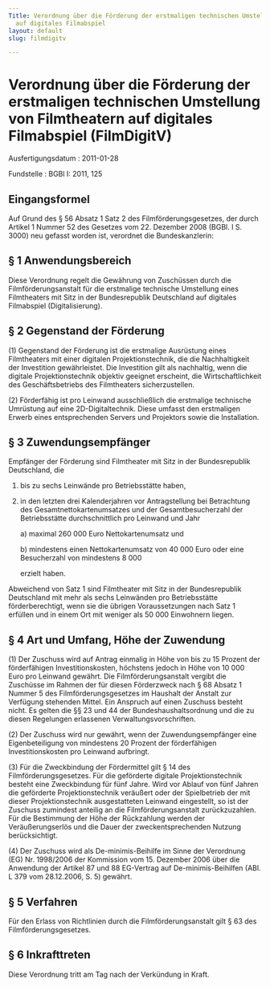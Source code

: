 ```yaml
---
Title: Verordnung über die Förderung der erstmaligen technischen Umstellung von Filmtheatern
  auf digitales Filmabspiel
layout: default
slug: filmdigitv

---
```


# Verordnung über die Förderung der erstmaligen technischen Umstellung von Filmtheatern auf digitales Filmabspiel (FilmDigitV)

Ausfertigungsdatum
:   2011-01-28

Fundstelle
:   BGBl I: 2011, 125


## Eingangsformel

Auf Grund des § 56 Absatz 1 Satz 2 des Filmförderungsgesetzes, der
durch Artikel 1 Nummer 52 des Gesetzes vom 22. Dezember 2008 (BGBl. I
S. 3000) neu gefasst worden ist, verordnet die Bundeskanzlerin:


## § 1 Anwendungsbereich

Diese Verordnung regelt die Gewährung von Zuschüssen durch die
Filmförderungsanstalt für die erstmalige technische Umstellung eines
Filmtheaters mit Sitz in der Bundesrepublik Deutschland auf digitales
Filmabspiel (Digitalisierung).


## § 2 Gegenstand der Förderung

(1) Gegenstand der Förderung ist die erstmalige Ausrüstung eines
Filmtheaters mit einer digitalen Projektionstechnik, die die
Nachhaltigkeit der Investition gewährleistet. Die Investition gilt als
nachhaltig, wenn die digitale Projektionstechnik objektiv geeignet
erscheint, die Wirtschaftlichkeit des Geschäftsbetriebs des
Filmtheaters sicherzustellen.

(2) Förderfähig ist pro Leinwand ausschließlich die erstmalige
technische Umrüstung auf eine 2D-Digitaltechnik. Diese umfasst den
erstmaligen Erwerb eines entsprechenden Servers und Projektors sowie
die Installation.


## § 3 Zuwendungsempfänger

Empfänger der Förderung sind Filmtheater mit Sitz in der
Bundesrepublik Deutschland, die

1.  bis zu sechs Leinwände pro Betriebsstätte haben,


2.  in den letzten drei Kalenderjahren vor Antragstellung bei Betrachtung
    des Gesamtnettokartenumsatzes und der Gesamtbesucherzahl der
    Betriebsstätte durchschnittlich pro Leinwand und Jahr

    a)  maximal 260 000 Euro Nettokartenumsatz und


    b)  mindestens einen Nettokartenumsatz von 40 000 Euro oder eine
        Besucherzahl von mindestens
        8 000



    erzielt haben.



Abweichend von Satz 1 sind Filmtheater mit Sitz in der Bundesrepublik
Deutschland mit mehr als sechs Leinwänden pro Betriebsstätte
förderberechtigt, wenn sie die übrigen Voraussetzungen nach Satz 1
erfüllen und in einem Ort mit weniger als 50 000 Einwohnern liegen.


## § 4 Art und Umfang, Höhe der Zuwendung

(1) Der Zuschuss wird auf Antrag einmalig in Höhe von bis zu 15
Prozent der förderfähigen Investitionskosten, höchstens jedoch in Höhe
von 10 000 Euro pro Leinwand gewährt. Die Filmförderungsanstalt
vergibt die Zuschüsse im Rahmen der für diesen Förderzweck nach § 68
Absatz 1 Nummer 5 des Filmförderungsgesetzes im Haushalt der Anstalt
zur Verfügung stehenden Mittel. Ein Anspruch auf einen Zuschuss
besteht nicht. Es gelten die §§ 23 und 44 der Bundeshaushaltsordnung
und die zu diesen Regelungen erlassenen Verwaltungsvorschriften.

(2) Der Zuschuss wird nur gewährt, wenn der Zuwendungsempfänger eine
Eigenbeteiligung von mindestens 20 Prozent der förderfähigen
Investitionskosten pro Leinwand aufbringt.

(3) Für die Zweckbindung der Fördermittel gilt § 14 des
Filmförderungsgesetzes. Für die geförderte digitale Projektionstechnik
besteht eine Zweckbindung für fünf Jahre. Wird vor Ablauf von fünf
Jahren die geförderte Projektionstechnik veräußert oder der
Spielbetrieb der mit dieser Projektionstechnik ausgestatteten Leinwand
eingestellt, so ist der Zuschuss zumindest anteilig an die
Filmförderungsanstalt zurückzuzahlen. Für die Bestimmung der Höhe der
Rückzahlung werden der Veräußerungserlös und die Dauer der
zweckentsprechenden Nutzung berücksichtigt.

(4) Der Zuschuss wird als De-minimis-Beihilfe im Sinne der Verordnung
(EG) Nr. 1998/2006 der Kommission vom 15. Dezember 2006 über die
Anwendung der Artikel 87 und 88 EG-Vertrag auf De-minimis-Beihilfen
(ABl. L 379 vom 28.12.2006, S. 5) gewährt.


## § 5 Verfahren

Für den Erlass von Richtlinien durch die Filmförderungsanstalt gilt §
63 des Filmförderungsgesetzes.


## § 6 Inkrafttreten

Diese Verordnung tritt am Tag nach der Verkündung in Kraft.

